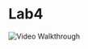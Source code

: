 # Lab4

<img src='https://i.imgur.com/ANYtkDD.gif' title='Video Walkthrough' width='' alt='Video Walkthrough' />
